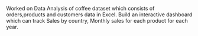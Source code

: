 Worked on Data Analysis of coffee dataset which consists of orders,products and customers data in Excel. Build an interactive dashboard which can track 
Sales by country,
Monthly sales for each product for each year.
